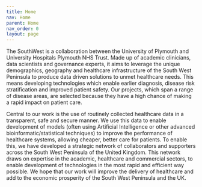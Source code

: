```yaml
---
title: Home
nav: Home
parent: Home
nav_order: 0
layout: page
---
```

The SouthWest  is a collaboration between the University of Plymouth and University Hospitals Plymouth NHS Trust. Made up of academic clinicians, data scientists and governance experts, it aims to leverage the unique demographics, geography and healthcare infrastructure of the South West Peninsula to produce data driven solutions to unmet healthcare needs. This means developing technologies which enable earlier diagnosis, disease risk stratification and improved patient safety. Our projects, which span a range of disease areas, are selected because they have a high chance of making a rapid impact on patient care.

Central to our work is the use of routinely collected healthcare data in a transparent, safe and secure manner. We use this data to enable development of models (often using Artificial Intelligence or other advanced bioinformatic/statistical techniques) to improve the performance of healthcare systems, allowing cheaper, better care for patients. To enable this, we have developed a strategic network of collaborators and supporters across the South West Peninsula of the United Kingdom. This network draws on expertise in the academic, healthcare and commercial sectors, to enable development of technologies in the most rapid and efficient way possible. We hope that our work will improve the delivery of healthcare and add to the economic prosperity of the South West Peninsula and the UK. 

  
  


